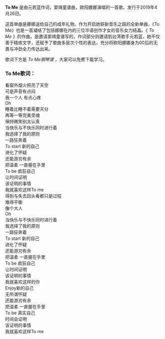 

**To Me** 是由元若蓝作词，窦靖童谱曲，欧阳娜娜演唱的一首歌。发行于2019年4月26日。

这首单曲是娜娜送给自己的成年礼物。作为开启她崭新音乐之路的全新单曲，《To Me》也是一首凝结了包括娜娜在内的三位华语创作才女的音乐女力结晶。《 _To
Me_
》的作曲，是邀请窦靖童谱写的，作词部分则邀请到台湾歌手元若蓝，她不仅善于精炼文字，还赋予了歌曲多层次个性的表达，充分将欧阳娜娜身为00后的无畏与冲劲全力传达出来。

歌词下方是 _To Me钢琴谱_ ，大家可以免费下载学习。

### To Me歌词：

看窗外烟火照亮了天空  
可是声音有点闷  
我一个人 有点心疼  
Oh  
睡着比睡不着需要天分  
再等一等完美灵魂  
保持微笑别太认真  
当快乐与不快乐同时进行着  
我选择了我的原则  
一路狂奔着  
To start 新的自己  
进化了怀疑  
还能游刃有余  
把温柔 一直握在手里  
To be 疯狂自己  
让时间证明  
该证明的事情  
我就喜欢这样To me  
得到与失去回头看都只是过程  
难得平衡  
像个大人  
Oh  
当快乐与不快乐同时进行着  
我选择了我的原则  
一路狂奔着  
To start 新的自己  
进化了怀疑  
还能游刃有余  
把温柔 一直握在手里  
To be 疯狂自己  
让时间证明  
该证明的事情  
我就喜欢这样的你  
Enjoy新的自己  
无所谓怀疑  
还能游刃有余  
把温柔 一直握在手里  
To be 真实自己  
时间会证明  
该证明的事情  
我就喜欢这样To me

